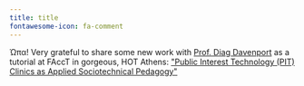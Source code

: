 ```yaml
---
title: title
fontawesome-icon: fa-comment
---
```


Ώπα! Very grateful to share some new work with [Prof. Diag Davenport](https://diagdavenport.com/) as a tutorial at FAccT in gorgeous, HOT Athens: ["Public Interest Technology (PIT) Clinics as Applied Sociotechnical Pedagogy"](https://docs.google.com/document/d/1uUy8dNWSDMdQ13hAZvpVXRcr7iTVSYP7TQ2nEICZBsA/edit)

